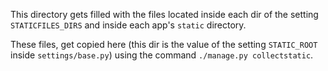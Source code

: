 This directory gets filled with the files located inside each dir of the setting `STATICFILES_DIRS` and inside each app's `static` directory.

These files, get copied here (this dir is the value of the setting `STATIC_ROOT` inside `settings/base.py`) using the command `./manage.py collectstatic`.

